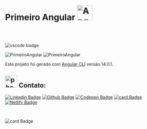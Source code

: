 

# Primeiro Angular <img src="https://cdn.jsdelivr.net/gh/devicons/devicon/icons/angularjs/angularjs-original.svg" alt="Angular" width="50" height="50"/> 
<br>
<br>

![vscode badge](https://img.shields.io/badge/Made%20with-VSCode-1f425f.svg)

![PrimeiroAngular](https://github.com/martageraldo/PrimeiroAngular/blob/main/land1.png)
![PrimeiroAngular](https://github.com/martageraldo/PrimeiroAngular/blob/main/land2.png)



Este projeto foi gerado com [Angular CLI](https://github.com/angular/angular-cli) versão 14.0.1.

## <img src="https://user-images.githubusercontent.com/60014891/168324047-c0ccd0c7-3a0e-45c1-98a1-50ca64b82012.png" alt="phone" width="40"/> Contato: 

[![Linkedin Badge](https://img.shields.io/badge/-LinkedIn-blue?style=social-square&logo=Linkedin&logoColor=white&link=https://www.linkedin.com/in/marta-geraldo/)](https://www.linkedin.com/in/marta-geraldo/)
 [![Github Badge](https://img.shields.io/badge/GitHub--000?style=social&logo=Github&logoColor=&link=https://github.com/martageraldo)](https://github.com/martageraldo)
[![Codepen Badge](https://img.shields.io/badge/-Codepen-black?style=social-square&logo=Codepen&logoColor=white&link=https://codepen.io/martageraldo)](https://codepen.io/martageraldo)
[![card Badge](https://img.shields.io/badge/ProtonMail-8B89CC?style=social-square&logo=protonmail&logoColor=white)](mailto:mggeraldo@protonmail.com) 
[![Netlify Badge](https://img.shields.io/badge/netlify-%23000000.svg?style=social-square&logo=netlify&logoColor=#00C7B7)](https://martageraldo.netlify.app/)

<br>

![card Badge](https://img.shields.io/badge/License-MIT-blue.svg)
